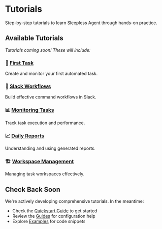 # Tutorials

Step-by-step tutorials to learn Sleepless Agent through hands-on practice.

## Available Tutorials

*Tutorials coming soon! These will include:*

### 🎯 [First Task](first-task.md)
Create and monitor your first automated task.

### 💬 [Slack Workflows](slack-workflows.md)
Build effective command workflows in Slack.

### 📊 [Monitoring Tasks](monitoring-tasks.md)
Track task execution and performance.

### 📈 [Daily Reports](daily-reports.md)
Understanding and using generated reports.

### 🏗️ [Workspace Management](workspace-management.md)
Managing task workspaces effectively.

## Check Back Soon

We're actively developing comprehensive tutorials. In the meantime:
- Check the [Quickstart Guide](../quickstart.md) to get started
- Review the [Guides](../guides/index.md) for configuration help
- Explore [Examples](../examples/index.md) for code snippets